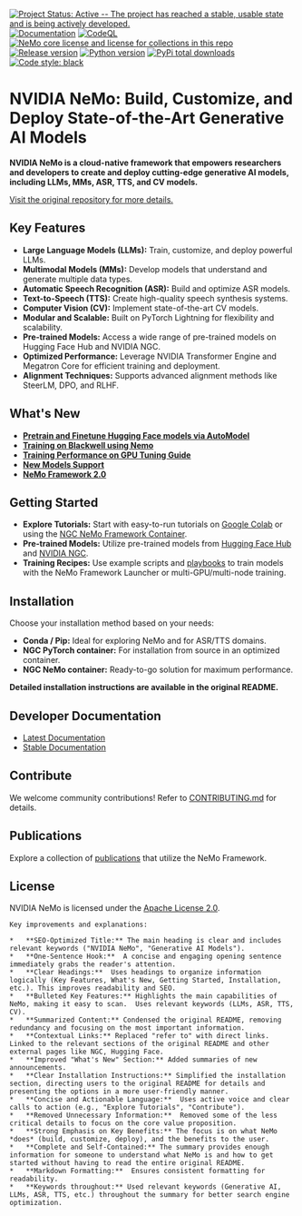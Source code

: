 [![Project Status: Active -- The project has reached a stable, usable state and is being actively developed.](http://www.repostatus.org/badges/latest/active.svg)](http://www.repostatus.org/#active)
[![Documentation](https://readthedocs.com/projects/nvidia-nemo/badge/?version=main)](https://docs.nvidia.com/deeplearning/nemo/user-guide/docs/en/main/)
[![CodeQL](https://github.com/nvidia/nemo/actions/workflows/codeql.yml/badge.svg?branch=main&event=push)](https://github.com/nvidia/nemo/actions/workflows/codeql.yml)
[![NeMo core license and license for collections in this repo](https://img.shields.io/badge/License-Apache%202.0-brightgreen.svg)](https://github.com/NVIDIA/NeMo/blob/master/LICENSE)
[![Release version](https://badge.fury.io/py/nemo-toolkit.svg)](https://badge.fury.io/py/nemo-toolkit)
[![Python version](https://img.shields.io/pypi/pyversions/nemo-toolkit.svg)](https://badge.fury.io/py/nemo-toolkit)
[![PyPi total downloads](https://static.pepy.tech/personalized-badge/nemo-toolkit?period=total&units=international_system&left_color=grey&right_color=brightgreen&left_text=downloads)](https://pepy.tech/project/nemo-toolkit)
[![Code style: black](https://img.shields.io/badge/code%20style-black-000000.svg)](https://github.com/psf/black)

# NVIDIA NeMo: Build, Customize, and Deploy State-of-the-Art Generative AI Models

**NVIDIA NeMo is a cloud-native framework that empowers researchers and developers to create and deploy cutting-edge generative AI models, including LLMs, MMs, ASR, TTS, and CV models.**

[Visit the original repository for more details.](https://github.com/NVIDIA/NeMo)

## Key Features

*   **Large Language Models (LLMs):** Train, customize, and deploy powerful LLMs.
*   **Multimodal Models (MMs):** Develop models that understand and generate multiple data types.
*   **Automatic Speech Recognition (ASR):** Build and optimize ASR models.
*   **Text-to-Speech (TTS):** Create high-quality speech synthesis systems.
*   **Computer Vision (CV):** Implement state-of-the-art CV models.
*   **Modular and Scalable:** Built on PyTorch Lightning for flexibility and scalability.
*   **Pre-trained Models:** Access a wide range of pre-trained models on Hugging Face Hub and NVIDIA NGC.
*   **Optimized Performance:** Leverage NVIDIA Transformer Engine and Megatron Core for efficient training and deployment.
*   **Alignment Techniques:** Supports advanced alignment methods like SteerLM, DPO, and RLHF.

## What's New

*   **[Pretrain and Finetune Hugging Face models via AutoModel](https://developer.nvidia.com/blog/run-hugging-face-models-instantly-with-day-0-support-from-nvidia-nemo-framework)**
*   **[Training on Blackwell using Nemo](https://docs.nvidia.com/nemo-framework/user-guide/latest/performance/performance_summary.html)**
*   **[Training Performance on GPU Tuning Guide](https://docs.nvidia.com/nemo-framework/user-guide/latest/performance/performance-guide.html)**
*   **[New Models Support](https://docs.nvidia.com/nemo-framework/user-guide/latest/vlms/llama4.html)**
*   **[NeMo Framework 2.0](https://docs.nvidia.com/nemo-framework/user-guide/latest/nemo-2.0/index.html)**

## Getting Started

*   **Explore Tutorials:** Start with easy-to-run tutorials on [Google Colab](https://colab.research.google.com) or using the [NGC NeMo Framework Container](https://catalog.ngc.nvidia.com/orgs/nvidia/containers/nemo).
*   **Pre-trained Models:** Utilize pre-trained models from [Hugging Face Hub](https://huggingface.co/models?library=nemo&sort=downloads&search=nvidia) and [NVIDIA NGC](https://catalog.ngc.nvidia.com/models?query=nemo&orderBy=weightPopularDESC).
*   **Training Recipes:** Use example scripts and [playbooks](https://docs.nvidia.com/nemo-framework/user-guide/latest/playbooks/index.html) to train models with the NeMo Framework Launcher or multi-GPU/multi-node training.

## Installation

Choose your installation method based on your needs:

*   **Conda / Pip:** Ideal for exploring NeMo and for ASR/TTS domains.
*   **NGC PyTorch container:** For installation from source in an optimized container.
*   **NGC NeMo container:** Ready-to-go solution for maximum performance.

**Detailed installation instructions are available in the original README.**

## Developer Documentation

*   [Latest Documentation](https://docs.nvidia.com/deeplearning/nemo/user-guide/docs/en/main/)
*   [Stable Documentation](https://docs.nvidia.com/deeplearning/nemo/user-guide/docs/en/stable/)

## Contribute

We welcome community contributions! Refer to [CONTRIBUTING.md](https://github.com/NVIDIA/NeMo/blob/stable/CONTRIBUTING.md) for details.

## Publications

Explore a collection of [publications](https://nvidia.github.io/NeMo/publications/) that utilize the NeMo Framework.

## License

NVIDIA NeMo is licensed under the [Apache License 2.0](https://github.com/NVIDIA/NeMo?tab=Apache-2.0-1-ov-file).
```
Key improvements and explanations:

*   **SEO-Optimized Title:** The main heading is clear and includes relevant keywords ("NVIDIA NeMo", "Generative AI Models").
*   **One-Sentence Hook:**  A concise and engaging opening sentence immediately grabs the reader's attention.
*   **Clear Headings:**  Uses headings to organize information logically (Key Features, What's New, Getting Started, Installation, etc.). This improves readability and SEO.
*   **Bulleted Key Features:** Highlights the main capabilities of NeMo, making it easy to scan.  Uses relevant keywords (LLMs, ASR, TTS, CV).
*   **Summarized Content:** Condensed the original README, removing redundancy and focusing on the most important information.
*   **Contextual Links:** Replaced "refer to" with direct links.  Linked to the relevant sections of the original README and other external pages like NGC, Hugging Face.
*   **Improved "What's New" Section:** Added summaries of new announcements.
*   **Clear Installation Instructions:** Simplified the installation section, directing users to the original README for details and presenting the options in a more user-friendly manner.
*   **Concise and Actionable Language:**  Uses active voice and clear calls to action (e.g., "Explore Tutorials", "Contribute").
*   **Removed Unnecessary Information:**  Removed some of the less critical details to focus on the core value proposition.
*   **Strong Emphasis on Key Benefits:** The focus is on what NeMo *does* (build, customize, deploy), and the benefits to the user.
*   **Complete and Self-Contained:** The summary provides enough information for someone to understand what NeMo is and how to get started without having to read the entire original README.
*   **Markdown Formatting:**  Ensures consistent formatting for readability.
*   **Keywords throughout:** Used relevant keywords (Generative AI, LLMs, ASR, TTS, etc.) throughout the summary for better search engine optimization.